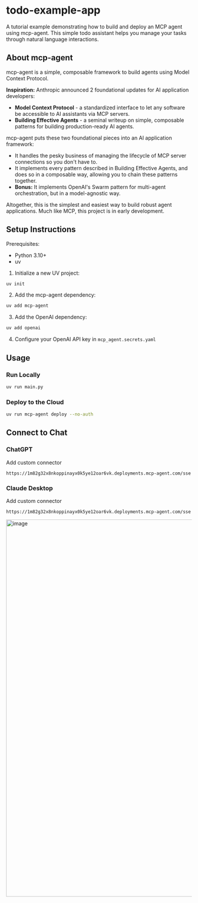 # todo-example-app

A tutorial example demonstrating how to build and deploy an MCP agent using mcp-agent. This simple todo assistant helps you manage your tasks through natural language interactions.

## About mcp-agent

mcp-agent is a simple, composable framework to build agents using Model Context Protocol.

**Inspiration:** Anthropic announced 2 foundational updates for AI application developers:

- **Model Context Protocol** - a standardized interface to let any software be accessible to AI assistants via MCP servers.
- **Building Effective Agents** - a seminal writeup on simple, composable patterns for building production-ready AI agents.

mcp-agent puts these two foundational pieces into an AI application framework:

- It handles the pesky business of managing the lifecycle of MCP server connections so you don't have to.
- It implements every pattern described in Building Effective Agents, and does so in a composable way, allowing you to chain these patterns together.
- **Bonus:** It implements OpenAI's Swarm pattern for multi-agent orchestration, but in a model-agnostic way.

Altogether, this is the simplest and easiest way to build robust agent applications. Much like MCP, this project is in early development.

## Setup Instructions

Prerequisites:
- Python 3.10+
- uv

1. Initialize a new UV project:
```bash
uv init
```

2. Add the mcp-agent dependency:
```bash
uv add mcp-agent
```

3. Add the OpenAI dependency:
```bash
uv add openai
```

4. Configure your OpenAI API key in `mcp_agent.secrets.yaml`

## Usage

### Run Locally
```bash
uv run main.py
```

### Deploy to the Cloud
```bash
uv run mcp-agent deploy --no-auth
```

## Connect to Chat

### ChatGPT

Add custom connector

`https://1m82g32x8nkoppinayx0k5ye12oar6vk.deployments.mcp-agent.com/sse`

### Claude Desktop

Add custom connector

`https://1m82g32x8nkoppinayx0k5ye12oar6vk.deployments.mcp-agent.com/sse`

<img width="1122" height="1021" alt="image" src="https://github.com/user-attachments/assets/e9367309-7ebd-4e40-aa16-56dcae17b5eb" />
